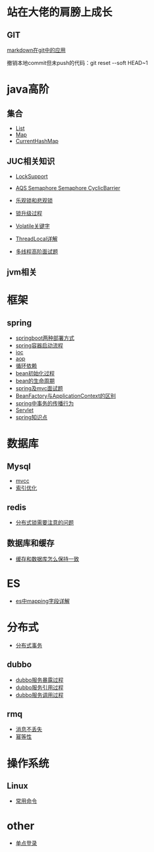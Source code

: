 站在大佬的肩膀上成长
===
GIT
---
[markdown在git中的应用](https://www.cnblogs.com/longronglang/p/8453047.html)

撤销本地commit但未push的代码：git reset --soft HEAD~1


java高阶
===
集合
---
* [List](https://juejin.cn/post/6913917330955173896/)
* [Map](https://juejin.cn/post/6914288440683003911/)
* [CurrentHashMap](https://juejin.cn/post/6915399713780924424/)


JUC相关知识
---
* [LockSupport](https://www.jianshu.com/p/f1f2cd289205)
* [AQS Semaphore Semaphore CyclicBarrier](https://github.com/Snailclimb/JavaGuide/blob/master/docs/java/multi-thread/AQS%E5%8E%9F%E7%90%86%E4%BB%A5%E5%8F%8AAQS%E5%90%8C%E6%AD%A5%E7%BB%84%E4%BB%B6%E6%80%BB%E7%BB%93.md)
* [乐观锁和悲观锁](https://mp.weixin.qq.com/s/WtAdXvaRuBZ-SXayIKu1mA)
* [锁升级过程](https://segmentfault.com/a/1190000022904663)
* [Volatile关键字](https://mp.weixin.qq.com/s/Oa3tcfAFO9IgsbE22C5TEg)
* [ThreadLocal详解](https://mp.weixin.qq.com/s/LzkZXPtLW2dqPoz3kh3pBQ)

* [多线程高阶面试题](https://github.com/Snailclimb/JavaGuide/blob/master/docs/java/multi-thread/2020%E6%9C%80%E6%96%B0Java%E5%B9%B6%E5%8F%91%E8%BF%9B%E9%98%B6%E5%B8%B8%E8%A7%81%E9%9D%A2%E8%AF%95%E9%A2%98%E6%80%BB%E7%BB%93.md)

jvm相关
---

框架
===


spring
---
* [springboot两种部署方式](https://blog.csdn.net/qq_22638399/article/details/81506448)
* [spring容器启动流程]()
* [ioc]()
* [aop]()
* [循环依赖](https://juejin.cn/post/6912384159755272199/)
* [bean初始化过程]()
* [bean的生命周期]()
* [spring及mvc面试题](https://juejin.cn/post/6844903955072286727)
* [BeanFactory与ApplicationContext的区别](https://juejin.cn/post/6908243996967960584)
* [spring中事务的传播行为]()
* [Servlet](https://juejin.cn/post/6844904087687954440)
* [spring知识点](https://juejin.cn/post/6913458150016778254)


数据库
===
Mysql
---
* [mvcc](https://mp.weixin.qq.com/s/CZHuGT4sKs_QHD_bv3BfAQ)
* [索引优化]()



redis
---
* [分布式锁需要注意的问题](https://juejin.cn/post/6909095427321102344/)

数据库和缓存
---
* [缓存和数据库怎么保持一致](https://juejin.cn/post/6844903907726983181)

ES
===
* [es中mapping字段详解](http://blog.ideawand.com/2017/09/23/notes-on-elasticsearch-mappings-and-kibana/)

分布式
====
* [分布式事务](https://xiaomi-info.github.io/2020/01/02/distributed-transaction/)


dubbo
---
* [dubbo服务暴露过程](https://mp.weixin.qq.com/s/ISiN06QynyE2pPtX3cGQ9w)
* [dubbo服务引用过程](https://mp.weixin.qq.com/s/9oDy1OPcfDaEhKD4eNUdOA)
* [dubbo服务调用过程](https://mp.weixin.qq.com/s/9oDy1OPcfDaEhKD4eNUdOA)

rmq
---
* [消息不丢失]()
* [幂等性]()

操作系统
====

Linux
---
* [常用命令](https://mp.weixin.qq.com/s/7bSwKiPmtJbs7FtRWZZqpA)


other
====
* [单点登录](https://mp.weixin.qq.com/s/drPVkRbCsDIlX6Ls2pDmqA)


